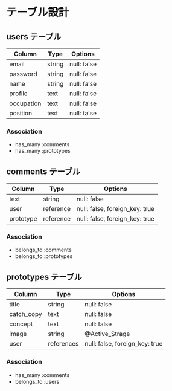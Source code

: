 # テーブル設計

## users テーブル

| Column     | Type   | Options     |
| ---------- | ------ | ----------- |
| email      | string | null: false |
| password   | string | null: false |
| name       | string | null: false |
| profile    | text   | null: false |
| occupation | text   | null: false |
| position   | text   | null: false |

### Association

 - has_many :comments
 - has_many :prototypes

## comments テーブル

| Column    | Type      | Options                        |
| --------- | --------- | ------------------------------ |
| text      | string    | null: false                    |
| user      | reference | null: false, foreign_key: true |
| prototype | reference | null: false, foreign_key: true |

### Association

 - belongs_to :comments
 - belongs_to :prototypes

## prototypes テーブル

| Column     | Type       | Options                        |
| ---------- | ---------- | ------------------------------ |
| title      | string     | null: false                    |
| catch_copy | text       | null: false                    |
| concept    | text       | null: false                    |
| image      | string     | @Active_Strage                 |
| user       | references | null: false, foreign_key: true |

### Association

 - has_many :comments
 - belongs_to :users